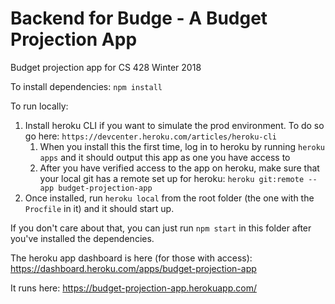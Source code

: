 # Backend for Budge - A Budget Projection App
Budget projection app for CS 428 Winter 2018

To install dependencies:
`npm install`

To run locally:

1. Install heroku CLI if you want to simulate the prod environment. To do so go here: `https://devcenter.heroku.com/articles/heroku-cli`
    1. When you install this the first time, log in to heroku by running 
    `heroku apps` and it should output this app as one you have access to
    1. After you have verified access to the app on heroku, make sure that your local git has a remote set up for heroku: 
    `heroku git:remote --app budget-projection-app`
1. Once installed, run `heroku local` from the root folder (the one with the `Procfile` in it) and it should start up.

If you don't care about that, you can just run `npm start` in this folder after you've installed the dependencies.

The heroku app dashboard is here (for those with access): https://dashboard.heroku.com/apps/budget-projection-app

It runs here: https://budget-projection-app.herokuapp.com/


